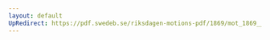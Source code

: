 ```yaml
---
layout: default
UpRedirect: https://pdf.swedeb.se/riksdagen-motions-pdf/1869/mot_1869__ak__00312/mot_1869__ak__00312_002.pdf
---
```

